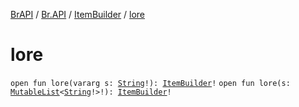 [BrAPI](../../index.md) / [Br.API](../index.md) / [ItemBuilder](index.md) / [lore](./lore.md)

# lore

`open fun lore(vararg s: `[`String`](https://kotlinlang.org/api/latest/jvm/stdlib/kotlin/-string/index.html)`!): `[`ItemBuilder`](index.md)`!`
`open fun lore(s: `[`MutableList`](https://kotlinlang.org/api/latest/jvm/stdlib/kotlin.collections/-mutable-list/index.html)`<`[`String`](https://kotlinlang.org/api/latest/jvm/stdlib/kotlin/-string/index.html)`!>!): `[`ItemBuilder`](index.md)`!`